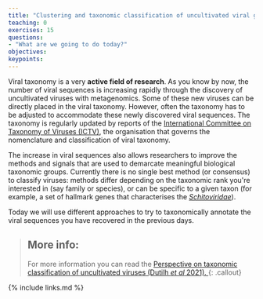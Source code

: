 ```yaml
---
title: "Clustering and taxonomic classification of uncultivated viral genomes"
teaching: 0
exercises: 15
questions:
- "What are we going to do today?"
objectives:
keypoints:
---
```

Viral taxonomy is a very **active field of research**. As you know by now, the number of viral sequences is increasing rapidly through the discovery of uncultivated viruses with metagenomics. Some of these new viruses can be directly placed in the viral taxonomy. However, often the taxonomy has to be adjusted to accommodate these newly discovered viral sequences.
The taxonomy is regularly updated by reports of the [International Committee on Taxonomy of Viruses (ICTV)](https://talk.ictvonline.org/), the organisation that governs the nomenclature and classification of viral taxonomy.

The increase in viral sequences also allows researchers to improve the methods and signals that are used to demarcate meaningful biological taxonomic groups. Currently there is no single best method (or consensus) to classify viruses: methods differ depending on the taxonomic rank you're interested in (say family or species), or can be specific to a given taxon (for example, a set of hallmark genes that characterises the [*Schitoviridae*](https://pubmed.ncbi.nlm.nih.gov/33008130/)).

Today we will use different approaches to try to taxonomically annotate the viral sequences you have recovered in the previous days.

> ## More info:
>For more information you can read the [Perspective on taxonomic classification of uncultivated viruses (Dutilh *et al* 2021). ](https://www.sciencedirect.com/science/article/pii/S1879625721001334)
{: .callout}


{% include links.md %}
